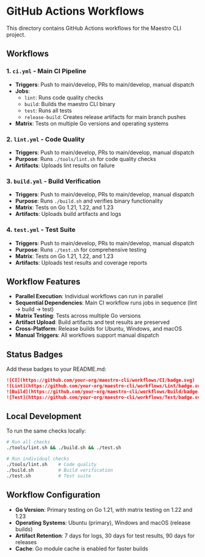 # GitHub Actions Workflows

This directory contains GitHub Actions workflows for the Maestro CLI project.

## Workflows

### 1. `ci.yml` - Main CI Pipeline
- **Triggers**: Push to main/develop, PRs to main/develop, manual dispatch
- **Jobs**: 
  - `lint`: Runs code quality checks
  - `build`: Builds the maestro CLI binary
  - `test`: Runs all tests
  - `release-build`: Creates release artifacts for main branch pushes
- **Matrix**: Tests on multiple Go versions and operating systems

### 2. `lint.yml` - Code Quality
- **Triggers**: Push to main/develop, PRs to main/develop, manual dispatch
- **Purpose**: Runs `./tools/lint.sh` for code quality checks
- **Artifacts**: Uploads lint results on failure

### 3. `build.yml` - Build Verification
- **Triggers**: Push to main/develop, PRs to main/develop, manual dispatch
- **Purpose**: Runs `./build.sh` and verifies binary functionality
- **Matrix**: Tests on Go 1.21, 1.22, and 1.23
- **Artifacts**: Uploads build artifacts and logs

### 4. `test.yml` - Test Suite
- **Triggers**: Push to main/develop, PRs to main/develop, manual dispatch
- **Purpose**: Runs `./test.sh` for comprehensive testing
- **Matrix**: Tests on Go 1.21, 1.22, and 1.23
- **Artifacts**: Uploads test results and coverage reports

## Workflow Features

- **Parallel Execution**: Individual workflows can run in parallel
- **Sequential Dependencies**: Main CI workflow runs jobs in sequence (lint → build → test)
- **Matrix Testing**: Tests across multiple Go versions
- **Artifact Upload**: Build artifacts and test results are preserved
- **Cross-Platform**: Release builds for Ubuntu, Windows, and macOS
- **Manual Triggers**: All workflows support manual dispatch

## Status Badges

Add these badges to your README.md:

```markdown
![CI](https://github.com/your-org/maestro-cli/workflows/CI/badge.svg)
![Lint](https://github.com/your-org/maestro-cli/workflows/Lint/badge.svg)
![Build](https://github.com/your-org/maestro-cli/workflows/Build/badge.svg)
![Test](https://github.com/your-org/maestro-cli/workflows/Test/badge.svg)
```

## Local Development

To run the same checks locally:

```bash
# Run all checks
./tools/lint.sh && ./build.sh && ./test.sh

# Run individual checks
./tools/lint.sh    # Code quality
./build.sh         # Build verification
./test.sh          # Test suite
```

## Workflow Configuration

- **Go Version**: Primary testing on Go 1.21, with matrix testing on 1.22 and 1.23
- **Operating Systems**: Ubuntu (primary), Windows and macOS (release builds)
- **Artifact Retention**: 7 days for logs, 30 days for test results, 90 days for releases
- **Cache**: Go module cache is enabled for faster builds
